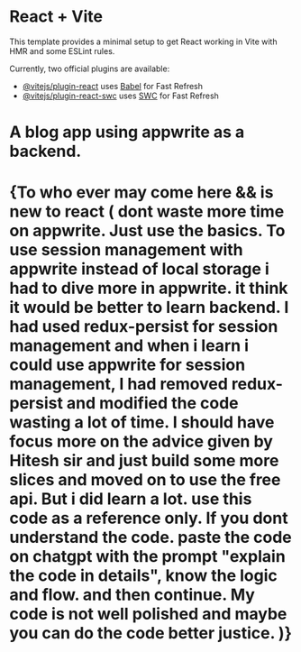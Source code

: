 # React + Vite

This template provides a minimal setup to get React working in Vite with HMR and some ESLint rules.

Currently, two official plugins are available:

- [@vitejs/plugin-react](https://github.com/vitejs/vite-plugin-react/blob/main/packages/plugin-react/README.md) uses [Babel](https://babeljs.io/) for Fast Refresh
- [@vitejs/plugin-react-swc](https://github.com/vitejs/vite-plugin-react-swc) uses [SWC](https://swc.rs/) for Fast Refresh

# A blog app using appwrite as a backend. 
# {To who ever may come here && is new to react (  dont waste more time on appwrite. Just use the basics. To use session management with appwrite instead of local storage i had to dive more in appwrite. it think it would be better to learn backend. I had used redux-persist for session management and when i learn i could use appwrite for session management, I had removed redux-persist and modified the code wasting a lot of time. I should have focus more on the advice given by Hitesh sir and just build some more slices and moved on to use the free api. But i did learn a lot. use this code as a reference only. If you dont understand the code. paste the code on chatgpt with the prompt "explain the code in details", know the logic and flow. and then continue. My code is not well polished and maybe you can do the code better justice.  )} 
